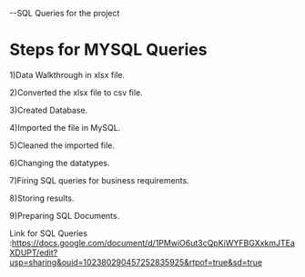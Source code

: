 --SQL Queries for the project 
# Steps for MYSQL Queries
1)Data Walkthrough in xlsx file.

2)Converted the xlsx file to csv file.

3)Created Database.

4)Imported the file in MySQL.

5)Cleaned the imported file.

6)Changing the datatypes.

7)Firing SQL queries for business requirements.

8)Storing results.

9)Preparing SQL Documents.

Link for SQL Queries :https://docs.google.com/document/d/1PMwiO6ut3cQpKiWYFBGXxkmJTEaXDUPT/edit?usp=sharing&ouid=102380290457252835925&rtpof=true&sd=true
